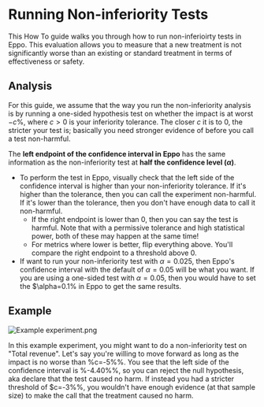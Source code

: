 # Running Non-inferiority Tests

This How To guide walks you through how to run non-inferioirty tests in Eppo. This evaluation allows you to measure that a new treatment is not significantly worse than an existing or standard treatment in terms of effectiveness or safety.

## Analysis

For this guide, we assume that the way you run the non-inferiority analysis is by running a one-sided hypothesis test on whether the impact is at worst $-c$%, where $c>0$ is your inferiority tolerance. The closer $c$ it is to $0$, the stricter your test is; basically you need stronger evidence of before you call a test non-harmful.

The **left endpoint of the confidence interval in Eppo** has the same information as the non-inferiority test at **half the confidence level ($\alpha$)**.
- To perform the test in Eppo, visually check that the left side of the confidence interval is higher than your non-inferiority tolerance. If it's higher than the tolerance, then you can call the experiment non-harmful. If it's lower than the tolerance, then you don't have enough data to call it non-harmful.
  - If the right endpoint is lower than $0$, then you can say the test is harmful. Note that with a permissive tolerance and high statistical power, both of these may happen at the same time!
  - For metrics where lower is better, flip everything above. You'll compare the right endpoint to a threshold above 0.
- If want to run your non-inferiority test with $\alpha=0.025$, then Eppo's confidence interval with the default of $\alpha=0.05$ will be what you want. If you are using a one-sided test with $\alpha=0.05$, then you would have to set the $\alpha=0.1% in Eppo to get the same results.

## Example

![Example experiment.png](/img/how-tos/Example-experiment.png)

In this example experiment, you might want to do a non-inferiority test on "Total revenue". Let's say you're willing to move forward as long as the impact is no worse than %c=-5%%. You see that the left side of the confidence interval is %-4.40%%, so you can reject the null hypothesis, aka declare that the test caused no harm. If instead you had a stricter threshold of $c=-3%%, you wouldn't have enough evidence (at that sample size) to make the call that the treatment caused no harm.
